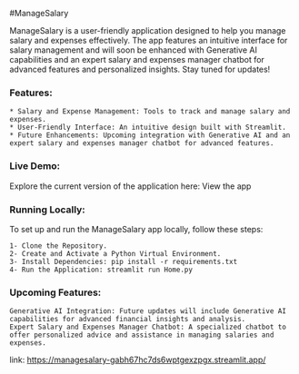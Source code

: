 #ManageSalary

ManageSalary is a user-friendly application designed to help you manage salary and expenses effectively. The app features an intuitive interface for salary management and will soon be enhanced with Generative AI capabilities and an expert salary and expenses manager chatbot for advanced features and personalized insights. Stay tuned for updates!

### Features:

    * Salary and Expense Management: Tools to track and manage salary and expenses.
    * User-Friendly Interface: An intuitive design built with Streamlit.
    * Future Enhancements: Upcoming integration with Generative AI and an expert salary and expenses manager chatbot for advanced features.

### Live Demo:

Explore the current version of the application here: View the app

### Running Locally:

To set up and run the ManageSalary app locally, follow these steps:

    1- Clone the Repository.
    2- Create and Activate a Python Virtual Environment.
    3- Install Dependencies: pip install -r requirements.txt
    4- Run the Application: streamlit run Home.py


### Upcoming Features:

    Generative AI Integration: Future updates will include Generative AI capabilities for advanced financial insights and analysis.
    Expert Salary and Expenses Manager Chatbot: A specialized chatbot to offer personalized advice and assistance in managing salaries and expenses.


link: https://managesalary-gabh67hc7ds6wptgexzpgx.streamlit.app/
